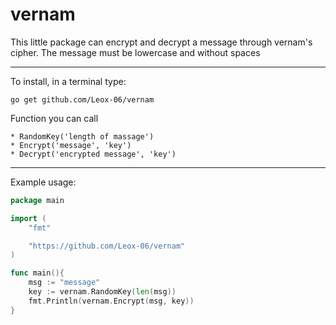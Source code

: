 # vernam
This little package can encrypt and decrypt a message through vernam's cipher. The message must be lowercase and without spaces
___
To install, in a terminal type:

```
go get github.com/Leox-06/vernam
```

Function you can call
```
* RandomKey('length of massage')
* Encrypt('message', 'key')
* Decrypt('encrypted message', 'key')
```

___
Example usage:

```go
package main

import (
	"fmt"

	"https://github.com/Leox-06/vernam"
)

func main(){
	msg := "message"
	key := vernam.RandomKey(len(msg))
	fmt.Println(vernam.Encrypt(msg, key))
}
```
